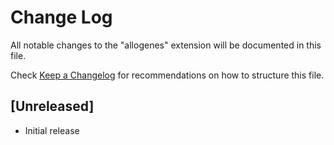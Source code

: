 # Change Log

All notable changes to the "allogenes" extension will be documented in this file.

Check [Keep a Changelog](http://keepachangelog.com/) for recommendations on how to structure this file.

## [Unreleased]

- Initial release

